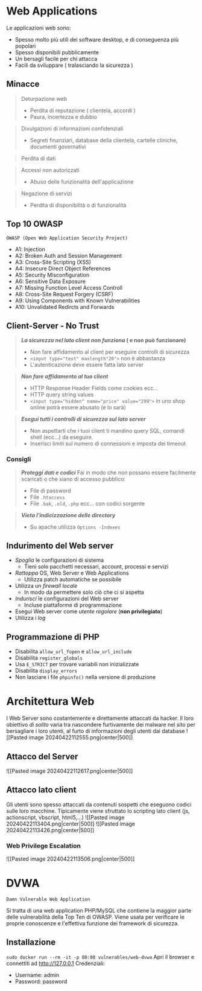 # Web Applications
Le applicazioni web sono:
- Spesso molto più utili dei software desktop, e di conseguenza più popolari
- Spesso disponibili pubblicamente
- Un bersagli facile per chi attacca
- Facili da sviluppare ( tralasciando la sicurezza )
## Minacce
>Deturpazione web
>- Perdita di reputazione ( clientela, accordi )
>- Paura, incertezza e dubbio

>Divulgazioni di informazioni confidenziali
>- Segreti finanziari, database della clientela, cartelle cliniche, documenti governativi

>Perdita di dati

>Accessi non autorizzati
>- Abuso delle funzionalità dell'applicazione

>Negazione di servizi
>- Perdita di disponibilità o di funzionalità

## Top 10 OWASP
	OWASP (Open Web Application Security Project)
- A1: Injection
- A2: Broken Auth and Session Management
- A3: Cross-Site Scripting (XSS)
- A4: Insecure Direct Object References
- A5: Security Misconfiguration
- A6: Sensitive Data Exposure
- A7: Missing Function Level Access Controll
- A8: Cross-Site Request Forgery (CSRF)
- A9: Using Components with Known Vulnerabilities
- A10: Unvalidated Redircts and Forwards
## Client-Server - No Trust
> ***La sicurezza nel lato client non funziona* ( e non può funzionare)**
>- Non fare affidamento al client per eseguire controlli di sicurezza
>- `<input type="text" maxlength"20">` non è abbastanza
>- L'autenticazione deve essere fatta lato server

>***Non fare affidamento al tuo client***
>- HTTP Response Header Fields come cookies ecc...
>- HTTP query string values 
>- `<input type="hidden" name="price" value="299">` in uno shop online potrà essere abusato (e lo sarà)

>***Esegui tutti i controlli di sicurezza sul lato server***
>- Non aspettarti che i tuoi client ti mandino query SQL, comandi shell (ecc...) da eseguire.
>- Inserisci limiti sul numero di connessioni e imposta dei timeout

### Consigli
> ***Proteggi dati e codici***
> Fai in modo che non possano essere facilmente scaricati o che siano di accesso pubblico:
> - File di password
> - File `.htaccess`
> - File `.bak`, `.old`, `.php` ecc... con codici sorgente

>***Vieta l'indicizzazione delle directory***
>- Su apache utilizza `Options -Indexes`

## Indurimento del Web server
- *Spoglia* le configurazioni di sistema
	- Tieni solo pacchetti necessari, account, processi e  servizi
- *Rattoppa* OS, Web Server e Web Applications
	- Utilizza patch automatiche se possibile
- Utilizza un *firewall locale*
	- In modo da permettere solo ciò che ci si aspetta
- *Indurisci* le configurazioni del Web server
	- Incluse piattaforme di programmazione
- Esegui Web server come *utente regolare* (**non privilegiato**)
- Utilizza i *log*
## Programmazione di PHP
- Disabilita `allow_url_fopen` e `allow_url_include`
- Disabilita `register_globals`
- Usa `E_STRICT` per trovare variabili non inizializzate
- Disabilita `display_errors`
- Non lasciare i file `phpinfo()` nella versione di produzione
# Architettura Web
I Web Server sono costantemente e direttamente attaccati da hacker. Il loro obiettivo *di solito* varia tra nascondere furtivamente dei malware nel sito per bersagliare i loro utenti, al furto di informazioni degli utenti dai database
![[Pasted image 20240422112555.png|center|500]]
## Attacco del Server
![[Pasted image 20240422112617.png|center|500]]
## Attacco lato client
Gli utenti sono spesso attaccati da contenuti sospetti che eseguono codici sulle loro macchine. Tipicamente viene sfruttato lo scripting lato client (js, actionscript, vbscript, html5,...)
![[Pasted image 20240422113404.png|center|500]]
![[Pasted image 20240422113426.png|center|500]]
### Web Privilege Escalation
![[Pasted image 20240422113506.png|center|500]]
# DVWA
	Damn Vulnerable Web Application
Si tratta di una web application PHP/MySQL che contiene la maggior parte delle vulnerabilità della Top Ten di OWASP. Viene usata per verificare le proprie conoscenze e l'effettiva funzione dei framework di sicurezza.
## Installazione
`sudo docker run --rm -it -p 80:80 vulnerables/web-dvwa`
Apri il browser e connettiti ad http://127.0.0.1
Credenziali:
- Username: admin
- Password: password